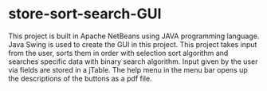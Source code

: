 # store-sort-search-GUI
This project is built in Apache NetBeans using JAVA programming language. Java Swing is used to create the GUI in this project. 
This project takes input from the user, sorts them in order with selection sort algorithm and searches specific data with binary search algorithm.
Input given by the user via fields are stored in a jTable.
The help menu in the menu bar opens up the descriptions of the buttons as a pdf file.
